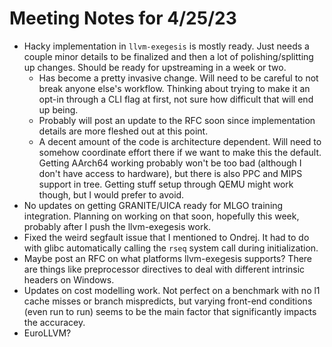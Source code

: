 # Meeting Notes for 4/25/23

* Hacky implementation in `llvm-exegesis` is mostly ready. Just needs a couple
  minor details to be finalized and then a lot of polishing/splitting up changes. 
  Should be ready for upstreaming in a week or two.
  * Has become a pretty invasive change. Will need to be careful to not break
    anyone else's workflow. Thinking about trying to make it an opt-in through
    a CLI flag at first, not sure how difficult that will end up being.
  * Probably will post an update to the RFC soon since implementation details
    are more fleshed out at this point.
  * A decent amount of the code is architecture dependent. Will need to somehow
    coordinate effort there if we want to make this the default. Getting
    AArch64 working probably won't be too bad (although I don't have access
    to hardware), but there is also PPC and MIPS support in tree. Getting stuff
    setup through QEMU might work though, but I would prefer to avoid.
* No updates on getting GRANITE/UICA ready for MLGO training integration.
  Planning on working on that soon, hopefully this week, probably after I push
  the llvm-exegesis work.
* Fixed the weird segfault issue that I mentioned to Ondrej. It had to do with
  glibc automatically calling the `rseq` system call during initialization.
* Maybe post an RFC on what platforms llvm-exegesis supports? There are things
  like preprocessor directives to deal with different intrinsic headers on
  Windows.
* Updates on cost modelling work. Not perfect on a benchmark with no l1 cache
  misses or branch mispredicts, but varying front-end conditions (even run
  to run) seems to be the main factor that significantly impacts the accuracey. 
* EuroLLVM?
